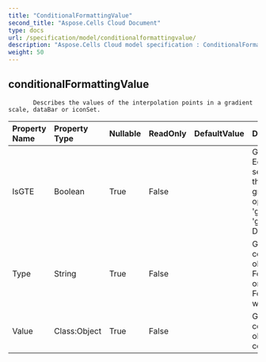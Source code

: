 ```yaml
---
title: "ConditionalFormattingValue"
second_title: "Aspose.Cells Cloud Document"
type: docs
url: /specification/model/conditionalformattingvalue/
description: "Aspose.Cells Cloud model specification : ConditionalFormattingValue. Effortlessly handle Excel and other spreadsheet documents with features like opening, generating, editing, splitting, merging, comparing, and converting."
weight: 50
---
```


## **conditionalFormattingValue**

           Describes the values of the interpolation points in a gradient scale, dataBar or iconSet.            

| Property Name | Property Type | Nullable |  ReadOnly | DefaultValue | Description | 
| :- | :- | :- |:- |  :- | :- |
| IsGTE | Boolean | True |  False |  | Get or set the Greater Than Or Equal flag.             Use only for icon sets, determines whether this threshold value uses             the greater than or equal to operator.             'false' indicates 'greater than' is used instead of 'greater than or equal to'.            Default value is true.  |  
| Type | String | True |  False |  | Get or set the type of this conditional formatting value object.            Setting the type to FormatConditionValueType.Min or FormatConditionValueType.Max             will auto set "Value" to null.  |  
| Value | Class:Object | True |  False |  | Get or set the value of this conditional formatting value object.            It should be used in conjunction with Type.  |  

